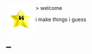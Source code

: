 <img align = "left" src="https://raw.githubusercontent.com/iveurne/me/main/asset/icegif-1026.gif" width="80" height="80">
> welcome
      
   i make things i guess <h1><blink>_</blink></h1>
